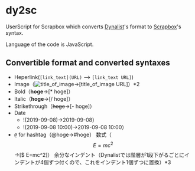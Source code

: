 # dy2sc
UserScript for Scrapbox which converts [Dynalist](https://dynalist.io)'s format to [Scrapbox](https://scrapbox.io/)'s syntax.

Language of the code is JavaScript.

## Convertible format and converted syntaxes
- Heperlink(`[link_text](URL)` --> `[link_text URL]`)
- Image（![title_of_image](URL)→[title_of_image URL]）*2
- Bold（**hoge**→[* hoge]）
- Italic（__hoge__→[/ hoge]）
- Strikethrough（~~hoge~~→[- hoge]）
- Date
  - !(2019-09-08)→2019-09-08）
  - !(2019-09-08 10:00)→2019-09-08 10:00）
- `@` for hashtag（@hoge→#hoge）
数式（$$E=mc^2$$→[$ E=mc^2]）
余分なインデント（Dynalistでは階層が1段下がるごとにインデントが4個ずつ付くので、これをインデント1個ずつに置換）*3

